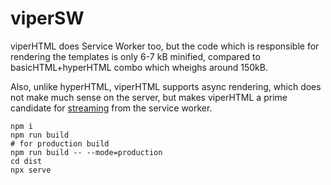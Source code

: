 # viperSW
viperHTML does Service Worker too, but the code which is responsible for rendering the templates is only 6-7 kB minified, compared to basicHTML+hyperHTML combo which wheighs around 150kB.

Also, unlike hyperHTML, viperHTML supports async rendering, which does not make much sense on the server, but 
makes viperHTML a prime candidate for [streaming](https://jakearchibald.com/2016/streams-ftw/) from the service worker.

```shell
npm i
npm run build
# for production build
npm run build -- --mode=production
cd dist
npx serve
```
